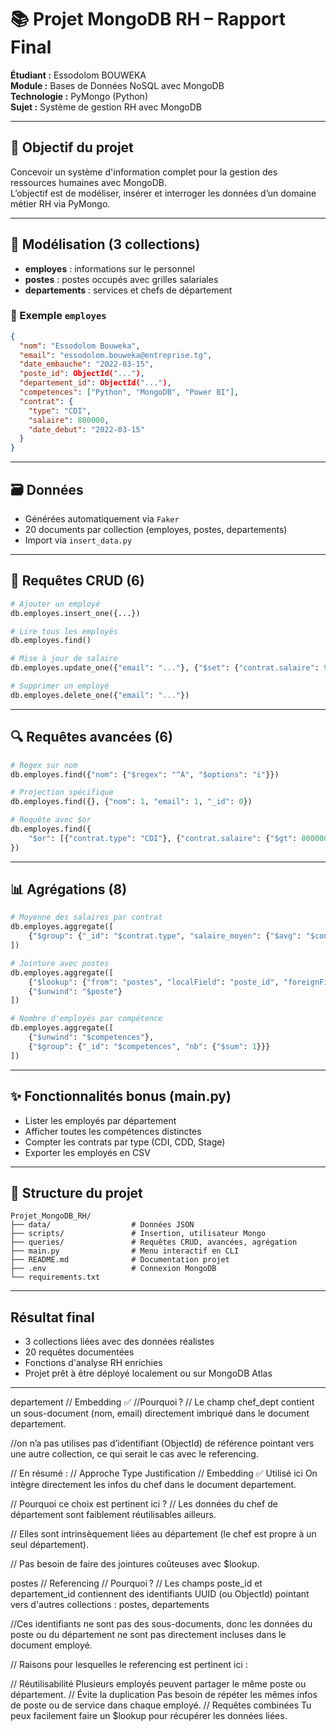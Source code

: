
# 📚 Projet MongoDB RH – Rapport Final

**Étudiant :** Essodolom BOUWEKA  
**Module :** Bases de Données NoSQL avec MongoDB  
**Technologie :** PyMongo (Python)  
**Sujet :** Système de gestion RH avec MongoDB

---

## 🎯 Objectif du projet

Concevoir un système d'information complet pour la gestion des ressources humaines avec MongoDB.  
L’objectif est de modéliser, insérer et interroger les données d’un domaine métier RH via PyMongo.

---

## 🧱 Modélisation (3 collections)

- **employes** : informations sur le personnel
- **postes** : postes occupés avec grilles salariales
- **departements** : services et chefs de département

### 📁 Exemple `employes`
```json
{
  "nom": "Essodolom Bouweka",
  "email": "essodolom.bouweka@entreprise.tg",
  "date_embauche": "2022-03-15",
  "poste_id": ObjectId("..."),
  "departement_id": ObjectId("..."),
  "competences": ["Python", "MongoDB", "Power BI"],
  "contrat": {
    "type": "CDI",
    "salaire": 800000,
    "date_debut": "2022-03-15"
  }
}
```

---

## 🗃️ Données
- Générées automatiquement via `Faker`
- 20 documents par collection (employes, postes, departements)
- Import via `insert_data.py`

---

## 🔄 Requêtes CRUD (6)
```python
# Ajouter un employé
db.employes.insert_one({...})

# Lire tous les employés
db.employes.find()

# Mise à jour de salaire
db.employes.update_one({"email": "..."}, {"$set": {"contrat.salaire": 900000}})

# Supprimer un employé
db.employes.delete_one({"email": "..."})
```

---

## 🔍 Requêtes avancées (6)
```python
# Regex sur nom
db.employes.find({"nom": {"$regex": "^A", "$options": "i"}})

# Projection spécifique
db.employes.find({}, {"nom": 1, "email": 1, "_id": 0})

# Requête avec $or
db.employes.find({
    "$or": [{"contrat.type": "CDI"}, {"contrat.salaire": {"$gt": 800000}}]
})
```

---

## 📊 Agrégations (8)
```python
# Moyenne des salaires par contrat
db.employes.aggregate([
    {"$group": {"_id": "$contrat.type", "salaire_moyen": {"$avg": "$contrat.salaire"}}}
])

# Jointure avec postes
db.employes.aggregate([
    {"$lookup": {"from": "postes", "localField": "poste_id", "foreignField": "_id", "as": "poste"}},
    {"$unwind": "$poste"}
])

# Nombre d'employés par compétence
db.employes.aggregate([
    {"$unwind": "$competences"},
    {"$group": {"_id": "$competences", "nb": {"$sum": 1}}}
])
```

---

## ✨ Fonctionnalités bonus (main.py)
- Lister les employés par département
- Afficher toutes les compétences distinctes
- Compter les contrats par type (CDI, CDD, Stage)
- Exporter les employés en CSV

---

## 📁 Structure du projet
```
Projet_MongoDB_RH/
├── data/                  # Données JSON
├── scripts/               # Insertion, utilisateur Mongo
├── queries/               # Requêtes CRUD, avancées, agrégation
├── main.py                # Menu interactif en CLI
├── README.md              # Documentation projet
├── .env                   # Connexion MongoDB
└── requirements.txt
```

---

##  Résultat final

- 3 collections liées avec des données réalistes
- 20 requêtes documentées
- Fonctions d'analyse RH enrichies
- Projet prêt à être déployé localement ou sur MongoDB Atlas

---




departement
//  Embedding ✅
//Pourquoi ?
// Le champ chef_dept contient un sous-document (nom, email) directement imbriqué dans le document departement.

//on n’a pas utilises pas d’identifiant (ObjectId) de référence pointant vers une autre collection, ce qui serait le cas avec le referencing.

// En résumé :
// Approche	Type	Justification
// Embedding	✅ Utilisé ici	On intègre directement les infos du chef dans le document departement.

// Pourquoi ce choix est pertinent ici ?
// Les données du chef de département sont faiblement réutilisables ailleurs.

// Elles sont intrinsèquement liées au département (le chef est propre à un seul département).

// Pas besoin de faire des jointures coûteuses avec $lookup.



postes
// Referencing 
// Pourquoi ?
// Les champs poste_id et departement_id contiennent des identifiants UUID (ou ObjectId) pointant vers d'autres collections : postes, departements

//Ces identifiants ne sont pas des sous-documents, donc les données du poste ou du département ne sont pas directement incluses dans le document employé.

// Raisons pour lesquelles le referencing est pertinent ici :

// Réutilisabilité	Plusieurs employés peuvent partager le même poste ou département.
// Évite la duplication	Pas besoin de répéter les mêmes infos de poste ou de service dans chaque employé.
// Requêtes combinées	Tu peux facilement faire un $lookup pour récupérer les données liées.


